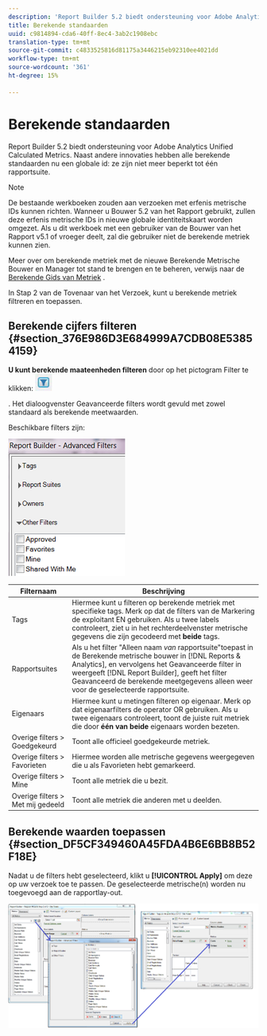 ```yaml
---
description: 'Report Builder 5.2 biedt ondersteuning voor Adobe Analytics Unified Calculated Metrics. Naast andere innovaties hebben alle berekende standaarden nu een globale id: ze zijn niet meer beperkt tot één rapportsuite.'
title: Berekende standaarden
uuid: c9814894-cda6-40ff-8ec4-3ab2c1908ebc
translation-type: tm+mt
source-git-commit: c4833525816d81175a3446215eb92310ee4021dd
workflow-type: tm+mt
source-wordcount: '361'
ht-degree: 15%

---
```



# Berekende standaarden

Report Builder 5.2 biedt ondersteuning voor Adobe Analytics Unified Calculated Metrics. Naast andere innovaties hebben alle berekende standaarden nu een globale id: ze zijn niet meer beperkt tot één rapportsuite.

>[!NOTE]
>
>De bestaande werkboeken zouden aan verzoeken met erfenis metrische IDs kunnen richten. Wanneer u Bouwer 5.2 van het Rapport gebruikt, zullen deze erfenis metrische IDs in nieuwe globale identiteitskaart worden omgezet. Als u dit werkboek met een gebruiker van de Bouwer van het Rapport v5.1 of vroeger deelt, zal die gebruiker niet de berekende metriek kunnen zien.

Meer over om berekende metriek met de nieuwe Berekende Metrische Bouwer en Manager tot stand te brengen en te beheren, verwijs naar de [Berekende Gids van Metriek](https://docs.adobe.com/content/help/nl-NL/analytics/components/calculated-metrics/cm-overview.html) .

In Stap 2 van de Tovenaar van het Verzoek, kunt u berekende metriek filtreren en toepassen.

## Berekende cijfers filteren {#section_376E986D3E684999A7CDB08E53854159}

**U kunt berekende maateenheden filteren** door op het pictogram Filter te klikken:  ![](assets/segment_filter.png)

. Het dialoogvenster Geavanceerde filters wordt gevuld met zowel standaard als berekende meetwaarden.

Beschikbare filters zijn:

![](assets/advanced_filters.png)

| Filternaam | Beschrijving |
|---|---|
| Tags | Hiermee kunt u filteren op berekende metriek met specifieke tags. Merk op dat de filters van de Markering de exploitant EN gebruiken. Als u twee labels controleert, ziet u in het rechterdeelvenster metrische gegevens die zijn gecodeerd met **beide** tags. |
| Rapportsuites | Als u het filter &quot;Alleen naam *van* rapportsuite&quot;toepast in de Berekende metrische bouwer in [!DNL Reports & Analytics], en vervolgens het Geavanceerde filter in weergeeft [!DNL Report Builder], geeft het filter Geavanceerd de berekende meetgegevens alleen weer voor de geselecteerde rapportsuite. |
| Eigenaars | Hiermee kunt u metingen filteren op eigenaar. Merk op dat eigenaarfilters de operator OR gebruiken. Als u twee eigenaars controleert, toont de juiste ruit metriek die door **één van beide** eigenaars worden bezeten. |
| Overige filters > Goedgekeurd | Toont alle officieel goedgekeurde metriek. |
| Overige filters > Favorieten | Hiermee worden alle metrische gegevens weergegeven die u als Favorieten hebt gemarkeerd. |
| Overige filters > Mine | Toont alle metriek die u bezit. |
| Overige filters > Met mij gedeeld | Toont alle metriek die anderen met u deelden. |

## Berekende waarden toepassen {#section_DF5CF349460A45FDA4B6E6BB8B52F18E}

Nadat u de filters hebt geselecteerd, klikt u **[!UICONTROL Apply]** om deze op uw verzoek toe te passen. De geselecteerde metrische(n) worden nu toegevoegd aan de rapportlay-out.

![](assets/filtering_for_metric.png)

